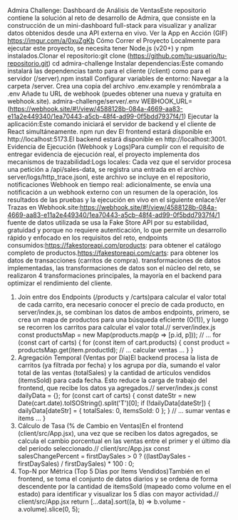 Admira Challenge: Dashboard de Análisis de VentasEste repositorio contiene la solución al reto de desarrollo de Admira, que consiste en la construcción de un mini-dashboard full-stack para visualizar y analizar datos obtenidos desde una API externa en vivo.
Ver la App en Acción (GIF) https://imgur.com/a/0xuZgKb
Cómo Correr el Proyecto Localmente para ejecutar este proyecto, se necesita tener Node.js (v20+) y npm instalados.Clonar el repositorio:git clone (https://github.com/tu-usuario/tu-repositorio.git)
cd admira-challenge
Instalar dependencias:Este comando instalará las dependencias tanto para el cliente (/client) como para el servidor (/server).npm install
Configurar variables de entorno: Navegar a la carpeta /server.
Crea una copia del archivo .env.example y renómbrala a .env
Añade tu URL de webhook (puedes obtener una nueva y gratuita en webhook.site).
admira-challenge/server/.env
WEBHOOK_URL=(https://webhook.site/#!/view/4588128b-084a-4669-aa83-e11a2e449340/1ea70443-a5cb-48f4-ad99-0f5bdd7937f4/1)
Ejecutar la aplicación:Este comando iniciará el servidor de backend y el cliente de React simultáneamente.
npm run dev
El frontend estará disponible en http://localhost:5173.El backend estará disponible en http://localhost:3001. Evidencia de Ejecución (Webhook y Logs)Para cumplir con el requisito de entregar evidencia de ejecución real, el proyecto implementa dos mecanismos de trazabilidad:Logs locales: Cada vez que el servidor procesa una petición a /api/sales-data, se registra una entrada en el archivo server/logs/http_trace.jsonl, este archivo se incluye en el repositorio, notificaciones Webhook en tiempo real: adicionalmente, se envía una notificación a un webhook externo con un resumen de la operación, los resultados de las pruebas y la ejecución en vivo en el siguiente enlace:Ver Trazas en Webhook.site:https://webhook.site/#!/view/4588128b-084a-4669-aa83-e11a2e449340/1ea70443-a5cb-48f4-ad99-0f5bdd7937f4/1 fuente de datos utilizada se usa la Fake Store API por su estabilidad, gratuidad y porque no requiere autenticación, lo que permite un desarrollo rápido y enfocado en los requisitos del reto, endpoints consumidos:https://fakestoreapi.com/products: para obtener el catálogo completo de productos.https://fakestoreapi.com/carts: para obtener los datos de transacciones (carritos de compra). transformaciones de datos implementadas, las transformaciones de datos son el núcleo del reto, se realizaron 4 transformaciones principales, la mayoría en el backend para optimizar el rendimiento del cliente.
1. Join entre dos Endpoints (/products y /carts)para calcular el valor total de cada carrito, era necesario conocer el precio de cada producto, en server/index.js, se combinan los datos de ambos endpoints, primero, se crea un mapa de productos para una búsqueda eficiente (O(1)), y luego se recorren los carritos para calcular el valor total.// server/index.js
const productsMap = new Map(products.map(p => [p.id, p]));
// ...
for (const cart of carts) {
  for (const item of cart.products) {
    const product = productsMap.get(item.productId);
    // ... calcular ventas ...
  }
}
2. Agregación Temporal (Ventas por Día)El backend procesa la lista de carritos (ya filtrada por fecha) y los agrupa por día, sumando el valor total de las ventas (totalSales) y la cantidad de artículos vendidos (itemsSold) para cada fecha. Esto reduce la carga de trabajo del frontend, que recibe los datos ya agregados.// server/index.js
const dailyData = {};
for (const cart of carts) {
  const dateStr = new Date(cart.date).toISOString().split('T')[0];
  if (!dailyData[dateStr]) {
    dailyData[dateStr] = { totalSales: 0, itemsSold: 0 };
  }
  // ... sumar ventas e items ...
}
3. Cálculo de Tasa (% de Cambio en Ventas)En el frontend (client/src/App.jsx), una vez que se reciben los datos agregados, se calcula el cambio porcentual en las ventas entre el primer y el último día del período seleccionado.// client/src/App.jsx
const salesChangePercent = firstDaySales > 0 ? ((lastDaySales - firstDaySales) / firstDaySales) * 100 : 0;
4. Top-N por Métrica (Top 5 Días por Items Vendidos)También en el frontend, se toma el conjunto de datos diarios y se ordena de forma descendente por la cantidad de itemsSold (mapeado como volume en el estado) para identificar y visualizar los 5 días con mayor actividad.// client/src/App.jsx
return [...data].sort((a, b) => b.volume - a.volume).slice(0, 5);